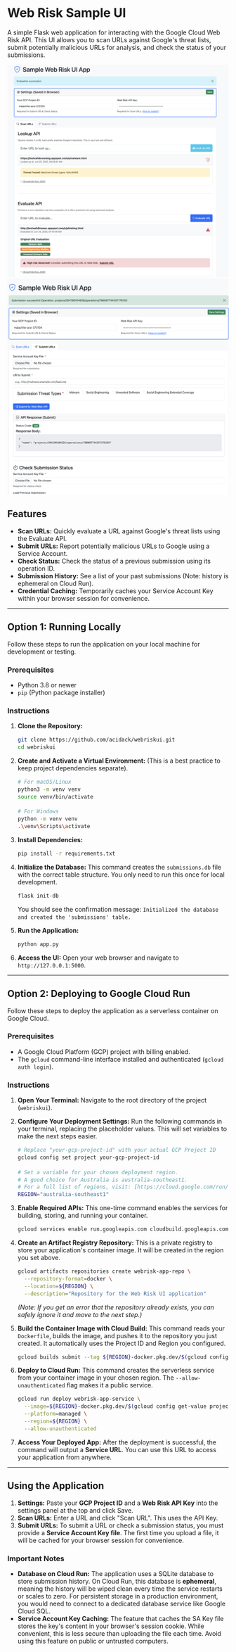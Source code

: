 # Web Risk Sample UI

A simple Flask web application for interacting with the Google Cloud Web Risk API. This UI allows you to scan URLs against Google's threat lists, submit potentially malicious URLs for analysis, and check the status of your submissions.

![Web Risk UI Screenshot](/screen3.png)
![Web Risk UI Screenshot](/screen1.png)

## Features

* **Scan URLs:** Quickly evaluate a URL against Google's threat lists using the Evaluate API.
* **Submit URLs:** Report potentially malicious URLs to Google using a Service Account.
* **Check Status:** Check the status of a previous submission using its operation ID.
* **Submission History:** See a list of your past submissions (Note: history is ephemeral on Cloud Run).
* **Credential Caching:** Temporarily caches your Service Account Key within your browser session for convenience.


---

## Option 1: Running Locally

Follow these steps to run the application on your local machine for development or testing.

### Prerequisites

* Python 3.8 or newer
* `pip` (Python package installer)

### Instructions

1.  **Clone the Repository:**
    ```bash
    git clone https://github.com/acidack/webriskui.git
    cd webriskui
    ```

2.  **Create and Activate a Virtual Environment:**
    (This is a best practice to keep project dependencies separate).
    ```bash
    # For macOS/Linux
    python3 -m venv venv
    source venv/bin/activate

    # For Windows
    python -m venv venv
    .\venv\Scripts\activate
    ```

3.  **Install Dependencies:**
    ```bash
    pip install -r requirements.txt
    ```

4.  **Initialize the Database:**
    This command creates the `submissions.db` file with the correct table structure. You only need to run this once for local development.
    ```bash
    flask init-db
    ```
    You should see the confirmation message: `Initialized the database and created the 'submissions' table.`

5.  **Run the Application:**
    ```bash
    python app.py
    ```

6.  **Access the UI:**
    Open your web browser and navigate to `http://127.0.0.1:5000`.

---

## Option 2: Deploying to Google Cloud Run

Follow these steps to deploy the application as a serverless container on Google Cloud.

### Prerequisites

* A Google Cloud Platform (GCP) project with billing enabled.
* The `gcloud` command-line interface installed and authenticated (`gcloud auth login`).

### Instructions

1.  **Open Your Terminal:**
    Navigate to the root directory of the project (`webriskui`).

2.  **Configure Your Deployment Settings:**
    Run the following commands in your terminal, replacing the placeholder values. This will set variables to make the next steps easier.

    ```bash
    # Replace "your-gcp-project-id" with your actual GCP Project ID
    gcloud config set project your-gcp-project-id

    # Set a variable for your chosen deployment region.
    # A good choice for Australia is australia-southeast1.
    # For a full list of regions, visit: [https://cloud.google.com/run/docs/locations](https://cloud.google.com/run/docs/locations)
    REGION="australia-southeast1"
    ```

3.  **Enable Required APIs:**
    This one-time command enables the services for building, storing, and running your container.
    ```bash
    gcloud services enable run.googleapis.com cloudbuild.googleapis.com artifactregistry.googleapis.com
    ```

4.  **Create an Artifact Registry Repository:**
    This is a private registry to store your application's container image. It will be created in the region you set above.
    ```bash
    gcloud artifacts repositories create webrisk-app-repo \
      --repository-format=docker \
      --location=${REGION} \
      --description="Repository for the Web Risk UI application"
    ```
    *(Note: If you get an error that the repository already exists, you can safely ignore it and move to the next step.)*

5.  **Build the Container Image with Cloud Build:**
    This command reads your `Dockerfile`, builds the image, and pushes it to the repository you just created. It automatically uses the Project ID and Region you configured.
    ```bash
    gcloud builds submit --tag ${REGION}-docker.pkg.dev/$(gcloud config get-value project)/webrisk-app-repo/webrisk-app:latest
    ```

6.  **Deploy to Cloud Run:**
    This command creates the serverless service from your container image in your chosen region. The `--allow-unauthenticated` flag makes it a public service.
    ```bash
    gcloud run deploy webrisk-app-service \
      --image=${REGION}-docker.pkg.dev/$(gcloud config get-value project)/webrisk-app-repo/webrisk-app:latest \
      --platform=managed \
      --region=${REGION} \
      --allow-unauthenticated
    ```

7.  **Access Your Deployed App:**
    After the deployment is successful, the command will output a **Service URL**. You can use this URL to access your application from anywhere.

---

## Using the Application

1.  **Settings:** Paste your **GCP Project ID** and a **Web Risk API Key** into the settings panel at the top and click Save.
2.  **Scan URLs:** Enter a URL and click "Scan URL". This uses the API Key.
3.  **Submit URLs:** To submit a URL or check a submission status, you must provide a **Service Account Key file**. The first time you upload a file, it will be cached for your browser session for convenience.

### Important Notes

* **Database on Cloud Run:** The application uses a SQLite database to store submission history. On Cloud Run, this database is **ephemeral**, meaning the history will be wiped clean every time the service restarts or scales to zero. For persistent storage in a production environment, you would need to connect to a dedicated database service like Google Cloud SQL.
* **Service Account Key Caching:** The feature that caches the SA Key file stores the key's content in your browser's session cookie. While convenient, this is less secure than uploading the file each time. Avoid using this feature on public or untrusted computers.
